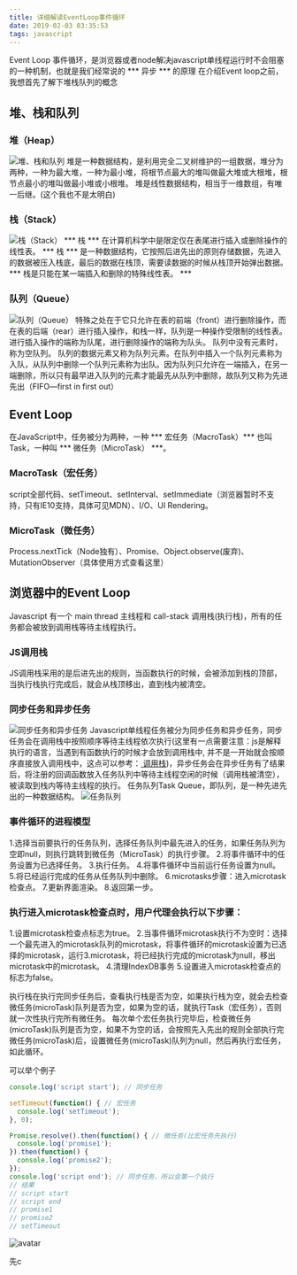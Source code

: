 ```yaml
---
title: 详细解读EventLoop事件循环
date: 2019-02-03 03:35:53
tags: javascript
---
```


Event Loop 事件循环，是浏览器或者node解决javascript单线程运行时不会阻塞的一种机制，也就是我们经常说的 *** 异步 *** 的原理
在介绍Event loop之前，我想首先了解下堆栈队列的概念

## 堆、栈和队列
### 堆（Heap）
![堆、栈和队列](https://user-gold-cdn.xitu.io/2019/1/17/16859c984806c78d?imageView2/0/w/1280/h/960/format/webp/ignore-error/1)
堆是一种数据结构，是利用完全二叉树维护的一组数据，堆分为两种，一种为最大堆，一种为最小堆，将根节点最大的堆叫做最大堆或大根堆，根节点最小的堆叫做最小堆或小根堆。
堆是线性数据结构，相当于一维数组，有唯一后继。(这个我也不是太明白)
### 栈（Stack）
![栈（Stack）](https://user-gold-cdn.xitu.io/2019/1/17/16859ed4f6143043?imageView2/0/w/1280/h/960/format/webp/ignore-error/1)
*** 栈 *** 在计算机科学中是限定仅在表尾进行插入或删除操作的线性表。 *** 栈 *** 是一种数据结构，它按照后进先出的原则存储数据，先进入的数据被压入栈底，最后的数据在栈顶，需要读数据的时候从栈顶开始弹出数据。
*** 栈是只能在某一端插入和删除的特殊线性表。 ***
### 队列（Queue）
![队列（Queue）](https://user-gold-cdn.xitu.io/2019/1/17/16859f2f4f5da2a8?imageView2/0/w/1280/h/960/format/webp/ignore-error/1)
特殊之处在于它只允许在表的前端（front）进行删除操作，而在表的后端（rear）进行插入操作，和栈一样，队列是一种操作受限制的线性表。
进行插入操作的端称为队尾，进行删除操作的端称为队头。 队列中没有元素时，称为空队列。
队列的数据元素又称为队列元素。在队列中插入一个队列元素称为入队，从队列中删除一个队列元素称为出队。因为队列只允许在一端插入，在另一端删除，所以只有最早进入队列的元素才能最先从队列中删除，故队列又称为先进先出（FIFO—first in first out）

## Event Loop
在JavaScript中，任务被分为两种，一种 *** 宏任务（MacroTask）*** 也叫Task，一种叫 *** 微任务（MicroTask） ***。
### MacroTask（宏任务）
script全部代码、setTimeout、setInterval、setImmediate（浏览器暂时不支持，只有IE10支持，具体可见MDN）、I/O、UI Rendering。
### MicroTask（微任务）
Process.nextTick（Node独有）、Promise、Object.observe(废弃)、MutationObserver（具体使用方式查看这里）
## 浏览器中的Event Loop
Javascript 有一个 main thread 主线程和 call-stack 调用栈(执行栈)，所有的任务都会被放到调用栈等待主线程执行。
### JS调用栈
JS调用栈采用的是后进先出的规则，当函数执行的时候，会被添加到栈的顶部，当执行栈执行完成后，就会从栈顶移出，直到栈内被清空。
### 同步任务和异步任务
![同步任务和异步任务](https://user-gold-cdn.xitu.io/2019/1/18/1685f03d7f88792b?imageView2/0/w/1280/h/960/format/webp/ignore-error/1)
Javascript单线程任务被分为同步任务和异步任务，同步任务会在调用栈中按照顺序等待主线程依次执行(这里有一点需要注意：js是解释执行的语言，当遇到有函数执行的时候才会放到调用栈中, 并不是一开始就会按顺序直接放入调用栈中，这点可以参考：[
 调用栈](https://developer.mozilla.org/zh-CN/docs/Glossary/Call_stack))，异步任务会在异步任务有了结果后，将注册的回调函数放入任务队列中等待主线程空闲的时候（调用栈被清空），被读取到栈内等待主线程的执行。
任务队列Task Queue，即队列，是一种先进先出的一种数据结构。
![任务队列](https://user-gold-cdn.xitu.io/2019/1/18/1685f037d48da0de?imageslim)
### 事件循环的进程模型
1.选择当前要执行的任务队列，选择任务队列中最先进入的任务，如果任务队列为空即null，则执行跳转到微任务（MicroTask）的执行步骤。
2.将事件循环中的任务设置为已选择任务。
3.执行任务。
4.将事件循环中当前运行任务设置为null。
5.将已经运行完成的任务从任务队列中删除。
6.microtasks步骤：进入microtask检查点。
7.更新界面渲染。
8.返回第一步。
### 执行进入microtask检查点时，用户代理会执行以下步骤：
1.设置microtask检查点标志为true。
2.当事件循环microtask执行不为空时：选择一个最先进入的microtask队列的microtask，将事件循环的microtask设置为已选择的microtask，运行3.microtask，将已经执行完成的microtask为null，移出microtask中的microtask。
4.清理IndexDB事务
5.设置进入microtask检查点的标志为false。

执行栈在执行完同步任务后，查看执行栈是否为空，如果执行栈为空，就会去检查微任务(microTask)队列是否为空，如果为空的话，就执行Task（宏任务），否则就一次性执行完所有微任务。
每次单个宏任务执行完毕后，检查微任务(microTask)队列是否为空，如果不为空的话，会按照先入先出的规则全部执行完微任务(microTask)后，设置微任务(microTask)队列为null，然后再执行宏任务，如此循环。

可以举个例子
```javascript
console.log('script start'); // 同步任务

setTimeout(function() { // 宏任务
  console.log('setTimeout');
}, 0);

Promise.resolve().then(function() { // 微任务(比宏任务先执行)
  console.log('promise1');
}).then(function() {
  console.log('promise2');
});
console.log('script end'); // 同步任务，所以会第一个执行
// 结果
// script start
// script end
// promise1
// promise2
// setTimeout
```
![avatar](https://user-gold-cdn.xitu.io/2019/1/18/16860ae5ad02f993?imageslim)

先c